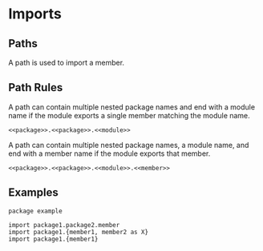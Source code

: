 # Imports

## Paths

A path is used to import a member.

## Path Rules

A path can contain multiple nested package names and end with a module name if the module exports a single
member matching the module name.

```
<<package>>.<<package>>.<<module>>
```

A path can contain multiple nested package names, a module name, and end with a member name if the module exports that member.

```
<<package>>.<<package>>.<<module>>.<<member>>
```

## Examples

```
package example

import package1.package2.member
import package1.{member1, member2 as X}
import package1.{member1}
```
